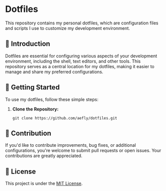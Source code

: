 # Dotfiles

This repository contains my personal dotfiles, which are configuration files and scripts I use to customize my development environment.

## 📝 Introduction

Dotfiles are essential for configuring various aspects of your development environment, including the shell, text editors, and other tools. This repository serves as a central location for my dotfiles, making it easier to manage and share my preferred configurations.

## 🚀 Getting Started

To use my dotfiles, follow these simple steps:

1. **Clone the Repository:**

   ```shell
   git clone https://github.com/aefly/dotfiles.git

## 🙏 Contribution

If you'd like to contribute improvements, bug fixes, or additional configurations, you're welcome to submit pull requests or open issues. Your contributions are greatly appreciated.

## 📖 License

This project is under the [MIT License](https://github.com/aefly/dotfiles/blob/main/LICENSE).
